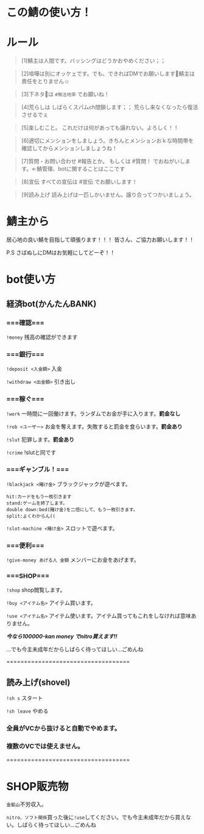 # この鯖の使い方！
# ルール
>[1]鯖主は人間です。バッシングはどうかおやめください；；

>[2]喧嘩は別にオッケェです。でも、できればDMでお願いします🤲鯖主は責任をとりません☺️

>[3]下ネタ🔞は  `#無法地帯` でお願いね！

>[4]荒らしは
>しばらくスパムch閉鎖します；；
>荒らし来なくなったら復活させるでぇ

>[5]楽しむこと。
>これだけは何があっても譲れない。よろしく！！

>[6]適切にメンションをしましょう。きちんとメンションおｋな時間帯を確認してからメンションしましょうね！

>[7]質問・お問い合わせ
>#報告とか。 もしくは
>#質問！ でおねがいします。<-鯖管理、botに関することはここです

>[8]宣伝
>すべての宣伝は #宣伝 でお願いします！

>[9]読み上げ
>読み上げは一匹しかいません。譲り合ってつかいましょう。

# 鯖主から
居心地の良い鯖を目指して頑張ります！！！
皆さん、ご協力お願いします！！

P.S
さばぬしにDMはお気軽にしてどーぞ！！


# bot使い方

## 経済bot(かんたんBANK)

### ===確認===

`!money`  残高の確認ができます


### ===銀行===

`!deposit <入金額>`  入金

`!withdraw <出金額>`  引き出し


### ===稼ぐ===

`!work`  一時間に一回働けます。ランダムでお金が手に入ります。**罰金なし**

`!rob <ユーザー>`  お金を奪えます。失敗すると罰金を食らいます。**罰金あり**

`!slut`  犯罪します。**罰金あり**

`!crime`  !slutと同です


### ===ギャンブル！===

`!blackjack <賭け金>`  ブラックジャックが遊べます。

```
hit:カードをもう一枚引きます
stand:ゲームを終了します。
double down:bed(賭け金)を二倍にして、もう一枚引きます。
split:よくわからん((
```

`!slot-machine <賭け金>`  スロットで遊べます。


### ===便利===

`!give-money あげる人 金額`  メンバーにお金をあげます。


### ===SHOP===

`!shop`  shop閲覧します。

`!buy <アイテム名>`  アイテム買います。

`!use <アイテム名>`  アイテム使います。アイテム買ってもこれをしなければ意味ありません。


*__**今なら100000-kan money でnitro買えます!!**__*

...でも今主未成年だからしばらく待ってほしい...ごめんね


===================================

## 読み上げ(shovel)

`!sh s`  スタート

`!sh leave`  やめる

### 全員がVCから抜けると自動でやめます。

### 複数のVCでは使えません。


===================================

# SHOP販売物
`金鉱山`不労収入。

`nitro、ソフト関係`買った後に`!use`してください。でも今主未成年だから買えない。しばらく待ってほしい...ごめんね
